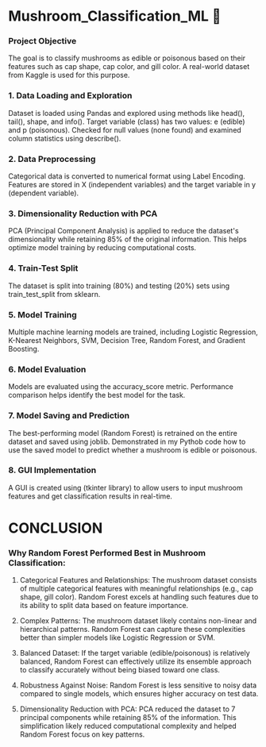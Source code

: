 # Mushroom_Classification_ML 🍄

### Project Objective 
The goal is to classify mushrooms as edible or poisonous based on their features such as cap shape, cap color, and gill color.
A real-world dataset from Kaggle is used for this purpose.

### 1. Data Loading and Exploration 
Dataset is loaded using Pandas and explored using methods like head(), tail(), shape, and info().
Target variable (class) has two values: e (edible) and p (poisonous).
Checked for null values (none found) and examined column statistics using describe().

### 2. Data Preprocessing 
Categorical data is converted to numerical format using Label Encoding.
Features are stored in X (independent variables) and the target variable in y (dependent variable).

### 3. Dimensionality Reduction with PCA 
PCA (Principal Component Analysis) is applied to reduce the dataset's dimensionality while retaining 85% of the original information.
This helps optimize model training by reducing computational costs.

### 4. Train-Test Split 
The dataset is split into training (80%) and testing (20%) sets using train_test_split from sklearn.

### 5. Model Training 
Multiple machine learning models are trained, including Logistic Regression, K-Nearest Neighbors, SVM, Decision Tree, Random Forest, and Gradient Boosting.

### 6. Model Evaluation 
Models are evaluated using the accuracy_score metric.
Performance comparison helps identify the best model for the task.

### 7. Model Saving and Prediction 
The best-performing model (Random Forest) is retrained on the entire dataset and saved using joblib.
Demonstrated in my Pythob code how to use the saved model to predict whether a mushroom is edible or poisonous.

### 8. GUI Implementation 
A GUI is created using (tkinter library) to allow users to input mushroom features and get classification results in real-time.

# CONCLUSION

### Why Random Forest Performed Best in Mushroom Classification:
1. Categorical Features and Relationships:
The mushroom dataset consists of multiple categorical features with meaningful relationships (e.g., cap shape, gill color).
Random Forest excels at handling such features due to its ability to split data based on feature importance.

2. Complex Patterns:
The mushroom dataset likely contains non-linear and hierarchical patterns. Random Forest can capture these complexities better than simpler models like Logistic Regression or SVM.

3. Balanced Dataset:
If the target variable (edible/poisonous) is relatively balanced, Random Forest can effectively utilize its ensemble approach to classify accurately without being biased toward one class.

4. Robustness Against Noise:
Random Forest is less sensitive to noisy data compared to single models, which ensures higher accuracy on test data.

5. Dimensionality Reduction with PCA:
PCA reduced the dataset to 7 principal components while retaining 85% of the information. This simplification likely reduced computational complexity and helped Random Forest focus on key patterns.
